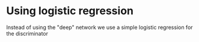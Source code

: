 # Using logistic regression

Instead of using the "deep" network we use a simple logistic regression for the discriminator
